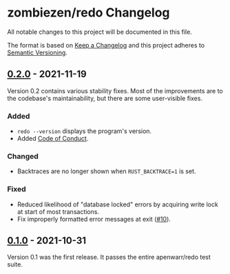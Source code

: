 # zombiezen/redo Changelog

All notable changes to this project will be documented in this file.

The format is based on [Keep a Changelog][] and this project adheres to [Semantic Versioning][].

[Keep a Changelog]: https://keepachangelog.com/en/1.0.0/
[Semantic Versioning]: https://semver.org/spec/v2.0.0.html
[Unreleased]: https://github.com/zombiezen/redo-rs/compare/v0.2.0...HEAD

## [0.2.0][] - 2021-11-19

Version 0.2 contains various stability fixes.
Most of the improvements are to the codebase's maintainability,
but there are some user-visible fixes.

[0.2.0]: https://github.com/zombiezen/redo-rs/releases/tag/v0.2.0

### Added

- `redo --version` displays the program's version.
- Added [Code of Conduct](https://github.com/zombiezen/redo-rs/blob/main/CODE_OF_CONDUCT.md).

### Changed

- Backtraces are no longer shown when `RUST_BACKTRACE=1` is set.

### Fixed

- Reduced likelihood of "database locked" errors
  by acquiring write lock at start of most transactions.
- Fix improperly formatted error messages at exit
  ([#10](https://github.com/zombiezen/redo-rs/issues/10)).

## [0.1.0] - 2021-10-31

Version 0.1 was the first release.
It passes the entire apenwarr/redo test suite.

[0.1.0]: https://github.com/zombiezen/redo-rs/releases/tag/v0.1.0
